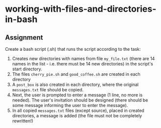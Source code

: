 # working-with-files-and-directories-in-bash

## Assignment

Create a bash script (.sh) that runs the script according to the task:
             
1. Creates new directories with names from file ```my_file.txt``` (there are 14 names in the list - i.e. there must be 14 new directories) in the script's start directory.
2. The files ```cherry_pie.sh``` and ```good_coffee.sh``` are created in each directory
3. A ```post_box``` is also created in each directory, where the original ```messages.txt``` file should be copied.
4. Next, the user is prompted to enter a message (1 line, no more is needed). The user's invitation should be designed (there should be some message informing the user to enter the message).
5. In all copied ```messages.txt``` files (except source), placed in created directories, a message is added (the file must not be completely rewritten!)
             
